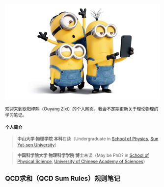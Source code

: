 ![可可爱爱的小黄人](/Minions.jpeg)

欢迎来到欧阳梓熙（Ouyang Zixi）的个人网页，我会不定期更新关于理论物理的学习笔记。

#### 个人简介
>**中山大学 物理学院 本科**在读（Undergraduate in [School of Physics](https://spe.sysu.edu.cn/), [Sun Yat-sen University](https://www.sysu.edu.cn/)）

>**中国科学院大学 物理科学学院 博士**未读（May be PhD? in [School of Physical Science](https://physics.ucas.edu.cn/), [University of Chinese Academy of Sciences](https://www.ucas.ac.cn/)）

## QCD求和（QCD Sum Rules）规则笔记

